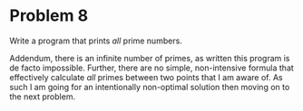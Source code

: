 # Problem 8
Write a program that prints _all_ prime numbers.

Addendum, there is an infinite number of primes, as written this program is de facto impossible.
Further, there are no simple, non-intensive formula that effectively calculate _all_ primes between two points that I am aware of.
As such I am going for an intentionally non-optimal solution then moving on to the next problem.
